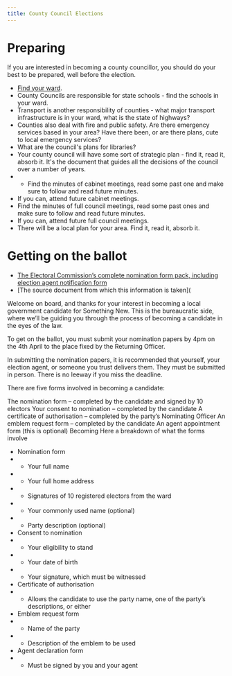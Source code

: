 ```yaml
---
title: County Council Elections
---
```


# Preparing

If you are interested in becoming a county councillor, you should do your best to be prepared, well before the election.

* [Find your ward](link).
* County Councils are responsible for state schools - find the schools in your ward.
* Transport is another responsibility of counties - what major transport infrastructure is in your ward, what is the state of highways?
* Counties also deal with fire and public safety. Are there emergency services based in your area? Have there been, or are there plans, cute to local emergency services?
* What are the council's plans for libraries?
* Your county council will have some sort of strategic plan - find it, read it, absorb it. It's the document that guides all the decisions of the council over a number of years.
* * Find the minutes of cabinet meetings, read some past one and make sure to follow and read future minutes.
* If you can, attend future cabinet meetings.
* Find the minutes of full council meetings, read some past ones and make sure to follow and read future minutes.
* If you can, attend future full council meetings.
* There will be a local plan for your area. Find it, read it, absorb it.

# Getting on the ballot

* [The Electoral Commission’s complete nomination form pack, including election agent
notification form](http://www.electoralcommission.org.uk/__data/assets/word_doc/0006/141792/Nomination-pack-incl-election-agent-notification-form-LGEW.doc)
* [The source document from which this information is taken](

Welcome on board, and thanks for your interest in becoming a local government candidate
for Something New. This is the bureaucratic side, where we’ll be guiding you through
the process of becoming a candidate in the eyes of the law.

To get on the ballot, you must submit your nomination papers by 4pm on the 4th April to the
 place fixed by the Returning Officer.

In submitting the nomination papers, it is recommended that yourself, your election agent, or
someone you trust delivers them. They must be submitted in person. There is no leeway if
you miss the deadline.

There are five forms involved in becoming a candidate:

The nomination form – completed by the candidate and signed by 10 electors
Your consent to nomination – completed by the candidate
A certificate of authorisation – completed by the party’s Nominating Officer
An emblem request form – completed by the candidate
An agent appointment form (this is optional)
Becoming
Here a breakdown of what the forms involve

* Nomination form
* * Your full name
* * Your full home address
* * Signatures of 10 registered electors from the ward
* * Your commonly used name (optional)
* * Party description (optional)
* Consent to nomination
* * Your eligibility to stand
* * Your date of birth
* * Your signature, which must be witnessed
* Certificate of authorisation
* * Allows the candidate to use the party name, one of the party’s descriptions, or
either
* Emblem request form
* * Name of the party
* * Description of the emblem to be used
* Agent declaration form
* * Must be signed by you and your agent
